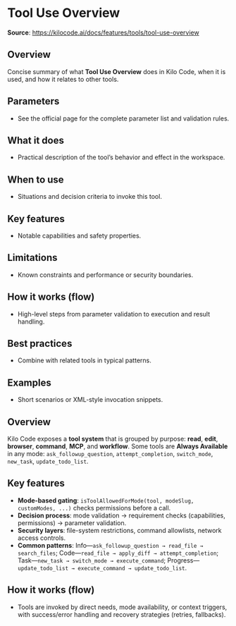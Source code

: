 # Tool Use Overview

**Source**: https://kilocode.ai/docs/features/tools/tool-use-overview

## Overview
Concise summary of what **Tool Use Overview** does in Kilo Code, when it is used, and how it relates to other tools.

## Parameters
- See the official page for the complete parameter list and validation rules.

## What it does
- Practical description of the tool’s behavior and effect in the workspace.

## When to use
- Situations and decision criteria to invoke this tool.

## Key features
- Notable capabilities and safety properties.

## Limitations
- Known constraints and performance or security boundaries.

## How it works (flow)
- High-level steps from parameter validation to execution and result handling.

## Best practices
- Combine with related tools in typical patterns.

## Examples
- Short scenarios or XML-style invocation snippets.

## Overview
Kilo Code exposes a **tool system** that is grouped by purpose: **read**, **edit**, **browser**, **command**, **MCP**, and **workflow**. Some tools are **Always Available** in any mode: `ask_followup_question`, `attempt_completion`, `switch_mode`, `new_task`, `update_todo_list`.

## Key features
- **Mode-based gating**: `isToolAllowedForMode(tool, modeSlug, customModes, ...)` checks permissions before a call. 
- **Decision process**: mode validation → requirement checks (capabilities, permissions) → parameter validation.
- **Security layers**: file-system restrictions, command allowlists, network access controls.
- **Common patterns**: Info—`ask_followup_question → read_file → search_files`; Code—`read_file → apply_diff → attempt_completion`; Task—`new_task → switch_mode → execute_command`; Progress—`update_todo_list → execute_command → update_todo_list`.

## How it works (flow)
- Tools are invoked by direct needs, mode availability, or context triggers, with success/error handling and recovery strategies (retries, fallbacks).
